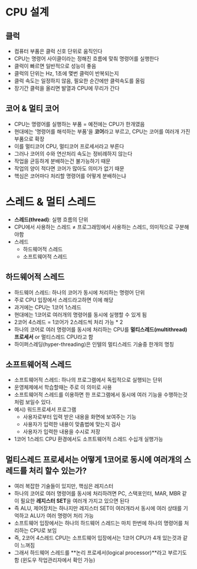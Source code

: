 # CPU 설계

## 클럭

- 컴퓨터 부품은 클럭 신호 단위로 움직인다
- CPU는 명령어 사이클이라는 정해진 흐름에 맞춰 명령어를 실행한다
- 클럭이 빠르면 일반적으로 성능이 좋음
- 클럭의 단위는 Hz, 1초에 몇번 클럭이 반복되는지
- 클럭 속도는 일정하지 않음, 필요한 순간에만 클럭속도를 올림
- 장기간 클럭을 올리면 발열과 CPU에 무리가 간다

## 코어 & 멀티 코어

- CPU는 명령어를 실행하는 부품 = 예전에는 CPU가 한개였음
- 현대에는 '명령어를 해석하는 부품'을 **코어**라고 부르고, CPU는 코어를 여러개 가진 부품으로 확장
- 이를 멀티코어 CPU, 멀티코어 프로세서라고 부른다
- 그러나 코어의 수와 연산처리 속도는 정비례하지 않는다
- 작업을 균등하게 분배하는건 불가능하기 때문
- 작업의 양이 적다면 코어가 많아도 의미가 없기 때문
- 핵심은 코어마다 처리할 명령어를 어떻게 분배하는냐

# 스레드 & 멀티 스레드

- **스레드(thread)**: 실행 흐름의 단위
- CPU에서 사용하는 스레드 ≠ 프로그래밍에서 사용하는 스레드, 의미적으로 구분해야함
- 스레드
  - 하드웨어적 스레드
  - 소프트웨어적 스레드

## 하드웨어적 스레드

- 하드웨어 스레드: 하나의 코어가 동시에 처리하는 명령어 단위
- 주로 CPU 입장에서 스레드라고하면 이에 해당
- 과거에는 CPU는 1코어 1스레드
- 현대에는 1코어로 여러개의 명령어를 동시에 실행할 수 있게 됨
- 2코어 4스레드 = 1코어가 2스레드씩 처리 가능 \* 2
- 하나의 코어로 여러 명령어를 동시에 처리하는 CPU를 **멀티스레드(multithread) 프로세서** or 멀티스레드 CPU라고 함
- 하이퍼스레딩(hyper-threading)은 인텔의 멀티스레드 기술중 한개의 명칭

## 소프트웨어적 스레드

- 소프트웨어적 스레드: 하나의 프로그램에서 독립적으로 실행되는 단위
- 운영체제에서 학습할때는 주로 이 의미로 사용
- 소프트웨어적 스레드를 이용하면 한 프로그램에서 동시에 여러 기능을 수행하는것처럼 보일수 있다.
- 예시) 워드프로세서 프로그램
  - 사용자로부터 입력 받은 내용을 화면에 보여주는 기능
  - 사용자가 입력한 내용이 맞춤법에 맞는지 검사
  - 사용자가 입력한 내용을 수시로 저장
- 1코어 1스레드 CPU 환경에서도 소프트웨어적 스레드 수십개 실행가능

## 멀티스레드 프로세서는 어떻게 1코어로 동시에 여러개의 스레드를 처리 할수 있는가?

- 여러 복잡한 기술들이 있지만, 핵심은 레지스터
- 하나의 코어로 여러 명령어를 동시에 처리하려면 PC, 스택포인터, MAR, MBR 같이 필요한 **레지스터 SET**을 여러개 가지고 있으면 된다
- 즉 ALU, 제어장치는 하나지만 레지스터 SET이 여러개라서 동시에 여러 상태를 기억하고 ALU가 여러 명령어 처리 가능
- 소프트웨어 입장에서는 하나의 하드웨어 스레드는 마치 한번에 하나의 명령어를 처리하는 CPU로 보임
- 즉, 2코어 4스레드 CPU는 소프트웨어 입장에서는 1코어 CPU가 4개 있는것과 같이 느껴짐
- 그래서 하드웨어 스레드를 **논리 프로세서(logical processor)**라고 부르기도 함 (윈도우 작업관리자에서 확인 가능)
